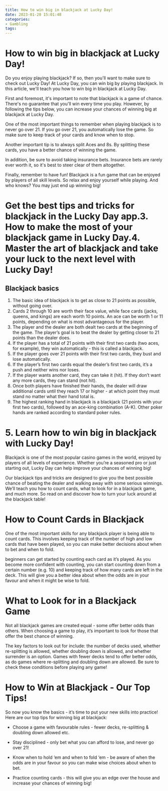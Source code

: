```yaml
---
title: How to win big in blackjack at Lucky Day!
date: 2023-01-20 15:01:48
categories:
- Gambling
tags:
---
```



#  How to win big in blackjack at Lucky Day!

Do you enjoy playing blackjack? If so, then you'll want to make sure to check out Lucky Day! At Lucky Day, you can win big by playing blackjack. In this article, we'll teach you how to win big in blackjack at Lucky Day.

First and foremost, it's important to note that blackjack is a game of chance. There's no guarantee that you'll win every time you play. However, by following the tips below, you can increase your chances of winning big at blackjack at Lucky Day.

One of the most important things to remember when playing blackjack is to never go over 21. If you go over 21, you automatically lose the game. So make sure to keep track of your cards and know when to stop.

Another important tip is to always split Aces and 8s. By splitting these cards, you have a better chance of winning the game.

In addition, be sure to avoid taking insurance bets. Insurance bets are rarely ever worth it, so it's best to steer clear of them altogether.

Finally, remember to have fun! Blackjack is a fun game that can be enjoyed by players of all skill levels. So relax and enjoy yourself while playing. And who knows? You may just end up winning big!

#  Get the best tips and tricks for blackjack in the Lucky Day app.3. How to make the most of your blackjack game in Lucky Day.4. Master the art of blackjack and take your luck to the next level with Lucky Day!

## Blackjack basics
1. The basic idea of blackjack is to get as close to 21 points as possible, without going over.
2. Cards 2 through 10 are worth their face value, while face cards (jacks, queens, and kings) are each worth 10 points. An ace can be worth 1 or 11 points, depending on what is most advantageous for the player.
3. The player and the dealer are both dealt two cards at the beginning of the game. The player’s goal is to beat the dealer by getting closer to 21 points than the dealer does.
4. If the player has a total of 21 points with their first two cards (two aces, for example), they win automatically - this is called a blackjack.
5. If the player goes over 21 points with their first two cards, they bust and lose automatically.
6. If the player’s first two cards equal the dealer’s first two cards, it’s a push and neither wins nor loses.
7. If the player wants another card, they can take it (hit). If they don’t want any more cards, they can stand (not hit).
8. Once both players have finished their hands, the dealer will draw additional cards until they reach 17 or higher - at which point they must stand no matter what their hand total is.
9. The highest ranking hand in blackjack is a blackjack (21 points with your first two cards), followed by an ace-king combination (A-K). Other poker hands are ranked according to standard poker rules.

# 5. Learn how to win big in blackjack with Lucky Day!

Blackjack is one of the most popular casino games in the world, enjoyed by players of all levels of experience. Whether you’re a seasoned pro or just starting out, Lucky Day can help improve your chances of winning big!

Our blackjack tips and tricks are designed to give you the best possible chance of beating the dealer and walking away with some serious winnings. We’ll teach you how to count cards, what to look for in a blackjack game, and much more. So read on and discover how to turn your luck around at the blackjack table!

# How to Count Cards in Blackjack

One of the most important skills for any blackjack player is being able to count cards. This involves keeping track of the number of high and low cards that have been played, so you can make better decisions about when to bet and when to fold.

 beginners can get started by counting each card as it’s played. As you become more confident with counting, you can start counting down from a certain number (e.g. 10) and keeping track of how many cards are left in the deck. This will give you a better idea about when the odds are in your favour and when it might be wise to fold.

# What to Look for in a Blackjack Game

Not all blackjack games are created equal - some offer better odds than others. When choosing a game to play, it’s important to look for those that offer the best chance of winning.

The key factors to look out for include: the number of decks used, whether re-splitting is allowed, whether doubling down is allowed, and whether surrender is an option. Games with fewer decks tend to offer better odds, as do games where re-splitting and doubling down are allowed. Be sure to check these conditions before playing any game!

# How to Win at Blackjack - Our Top Tips!

So now you know the basics - it’s time to put your new skills into practice! Here are our top tips for winning big at blackjack:



- Choose a game with favourable rules - fewer decks, re-splitting & doubling down allowed etc.

- Stay disciplined - only bet what you can afford to lose, and never go over 21!

- Know when to hold ‘em and when to fold ‘em - be aware of when the odds are in your favour so you can make wise choices about when to bet.

- Practice counting cards - this will give you an edge over the house and increase your chances of winning big!